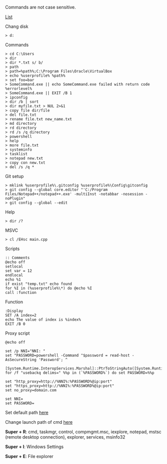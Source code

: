 Commands are not case sensitive.

[List](https://windows.developpez.com/cours/ligne-commande/?page=page_4)

Chang disk
``` batch
> d:
```

Commands
``` batch
> cd C:\Users
> dir
> dir *.txt s/ b/
> path
> path=%path%;C:\Program Files\Oracle\VirtualBox
> echo %userprofile% %path%
> set foo=bar
> SomeCommand.exe || echo SomeCommand.exe failed with return code %errorlevel%
> SomeCommand.exe || EXIT /B 1
> ipconfig
> dir /b | sort
> dir myfile.txt > NUL 2>&1
> copy file dir/file
> del file.txt
> rename file.txt new_name.txt
> md directory
> rd directory
> rd /s /q directory
> powershell
> help
> more file.txt
> systeminfo
> tasklist
> notepad new.txt
> copy con new.txt
> del /s /q *
```

Git setup
``` batch
> mklink %userprofile%\.gitconfig %userprofile%\Config\gitconfig
> git config --global core.editor "'C:/Program Files/Notepad++/notepad++.exe' -multiInst -notabbar -nosession -noPlugin"
> git config --global --edit
```

Help
``` batch
> dir /?
```

MSVC
``` batch
> cl /EHsc main.cpp
```

Scripts
``` batch
:: Comments
@echo off
setlocal
set var = 12
endlocal
echo %1
if exist "temp.txt" echo found
for %I in (%userprofile%\*) do @echo %I
call :function
```

Function
``` batch
:Display
SET /A index=2
echo The value of index is %index%
EXIT /B 0
```

Proxy script
``` batch
@echo off

set /p NNI="NNI: "
set "PASSWORD=powershell -Command "$password = read-host -AsSecureString 'Password'; ^
		[System.Runtime.InteropServices.Marshal]::PtrToStringAuto([System.Runtime.InteropServices.Marshal]::SecureStringToBSTR($password))""
for /f "usebackq delims=" %%p in (`%PASSWORD%`) do set PASSWORD=%%p

set "http_proxy=http://%NNI%:%PASSWORD%@ip:port"
set "https_proxy=http://%NNI%:%PASSWORD%@ip:port"
set no_proxy=domain.com

set NNI=
set PASSWORD=
```

Set default path [here](https://www.java.com/fr/download/help/path.xml)

Change launch path of cmd [here](https://community.spiceworks.com/how_to/123751-change-the-default-path-in-the-command-prompt)

**Super + R**: cmd, taskmgr, control, compmgmt.msc, iexplore, notepad, mstsc (remote desktop connection), explorer, services, msinfo32

**Super + I**: Windows Settings

**Super + E**: File explorer
